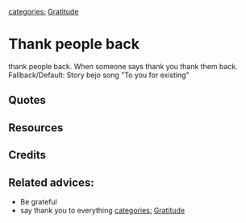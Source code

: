 [categories:](../categories/index.md) [Gratitude](../categories/Gratitude.md)
# Thank people back

thank people back. When someone says thank you thank them back. Fallback/Default: Story bejo song "To you for existing"

## Quotes

## Resources

## Credits

## Related advices:

- Be grateful
- say thank you to everything
[categories:](../categories/index.md) [Gratitude](../categories/Gratitude.md)